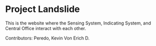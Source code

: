 # Project Landslide

This is the website where the Sensing System, Indicating System, and Central Office interact with each other. 

Contributors: 
Peredo, Kevin Von Erich D.
